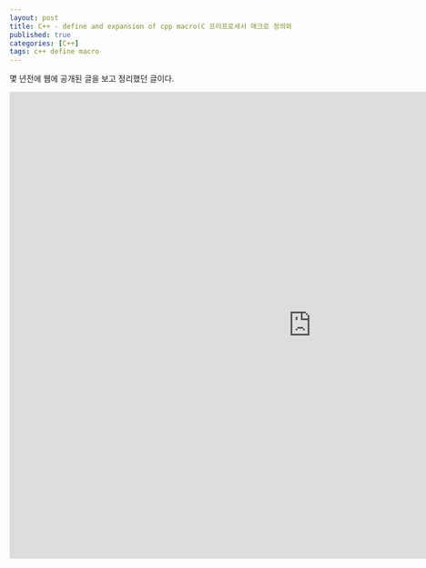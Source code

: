 ```yaml
---
layout: post
title: C++ - define and expansion of cpp macro(C 프리프로세서 매크로 정의와 전개)
published: true
categories: [C++]
tags: c++ define macro
---
```

몇 년전에 웹에 공개된 글을 보고 정리했던 글이다.  
  
<iframe src="https://docs.google.com/presentation/d/e/2PACX-1vRXJtoD-x92mzK6XaaYm47CPJGpmf8TcnUHTcz7twpAZwGFmobixow33pyiAVVZnJyLh_v2jxA-ny4i/embed?start=false&loop=false&delayms=3000" frameborder="0" width="1059" height="822" allowfullscreen="true" mozallowfullscreen="true" webkitallowfullscreen="true"></iframe>  
  